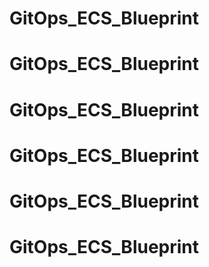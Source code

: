 # GitOps_ECS_Blueprint
# GitOps_ECS_Blueprint
# GitOps_ECS_Blueprint
# GitOps_ECS_Blueprint
# GitOps_ECS_Blueprint
# GitOps_ECS_Blueprint
